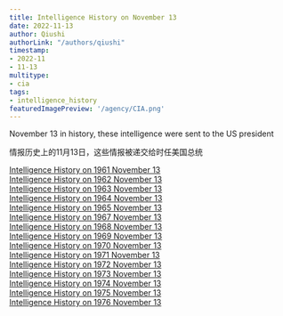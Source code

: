 ```yaml
---
title: Intelligence History on November 13
date: 2022-11-13
author: Qiushi 
authorLink: "/authors/qiushi"
timestamp: 
- 2022-11
- 11-13
multitype: 
- cia
tags: 
- intelligence_history
featuredImagePreview: '/agency/CIA.png'
---
```



November 13 in history, these intelligence were sent to the US president

情报历史上的11月13日，这些情报被递交给时任美国总统

<!--more-->







[Intelligence History on 1961 November 13](/dailybrief/1961-11-13)   
[Intelligence History on 1962 November 13](/dailybrief/1962-11-13)   
[Intelligence History on 1963 November 13](/dailybrief/1963-11-13)   
[Intelligence History on 1964 November 13](/dailybrief/1964-11-13)   
[Intelligence History on 1965 November 13](/dailybrief/1965-11-13)   
[Intelligence History on 1967 November 13](/dailybrief/1967-11-13)   
[Intelligence History on 1968 November 13](/dailybrief/1968-11-13)   
[Intelligence History on 1969 November 13](/dailybrief/1969-11-13)   
[Intelligence History on 1970 November 13](/dailybrief/1970-11-13)   
[Intelligence History on 1971 November 13](/dailybrief/1971-11-13)   
[Intelligence History on 1972 November 13](/dailybrief/1972-11-13)   
[Intelligence History on 1973 November 13](/dailybrief/1973-11-13)   
[Intelligence History on 1974 November 13](/dailybrief/1974-11-13)   
[Intelligence History on 1975 November 13](/dailybrief/1975-11-13)   
[Intelligence History on 1976 November 13](/dailybrief/1976-11-13)   
